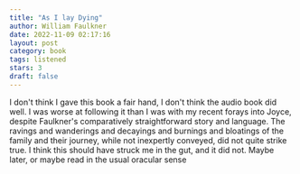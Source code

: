 ```yaml
---
title: "As I lay Dying"
author: William Faulkner
date: 2022-11-09 02:17:16
layout: post
category: book
tags: listened
stars: 3
draft: false
---
```


I don't think I gave this book a fair hand, I don't think the audio book did well. I was worse at following it than I was with my recent forays into Joyce, despite Faulkner's comparatively straightforward story and language. The ravings and wanderings and decayings and burnings and bloatings of the family and their journey, while not inexpertly conveyed, did not quite strike true. I think this should have struck me in the gut, and it did not. Maybe later, or maybe read in the usual oracular sense
